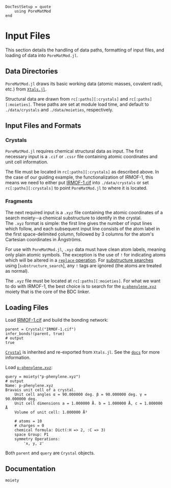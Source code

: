 ```@meta
DocTestSetup = quote
    using PoreMatMod
end
```

# Input Files

This section details the handling of data paths, formatting of input files, and loading of data into `PoreMatMod.jl`.

## Data Directories

`PoreMatMod.jl` draws its basic working data (atomic masses, covalent radii, etc.) from [`Xtals.jl`](https://github.com/SimonEnsemble/Xtals.jl/).

Structural data are drawn from `rc[:paths][:crystals]` and `rc[:paths][:moieties]`.
These paths are set at module load time, and default to `./data/crystals` and `./data/moieties`, respectively.

## Input Files and Formats

### Crystals

`PoreMatMod.jl` requires chemical structural data as input.  The first necessary input is a `.cif` or `.cssr` file containing atomic coordinates and unit cell information.

The file must be located in `rc[:paths][:crystals]` as described above. In the case of our guiding example, the functionalization of IRMOF-1, this means we need to either put [IRMOF-1.cif](../../../assets/inputs/IRMOF-1.cif) into `./data/crystals` or set `rc[:paths][:crystals]` to point `PoreMatMod.jl` to where it is located.

### Fragments

The next required input is a `.xyz` file containing the atomic coordinates of a search moiety--a chemical substructure to identify in the crystal.  
The `.xyz` format is simple: the first line gives the number of input lines which follow, and each subsequent input line consists of the atom label in the first space-delimited column, followed by 3 columns for the atom's Cartesian coordinates in Ångströms.

For use with `PoreMatMod.jl`, `.xyz` data must have clean atom labels, meaning only plain atomic symbols. 
The exception is the use of `!` for indicating atoms which will be altered in a [`replace` operation](../../replace). 
For [substructure searches](../../find) using [`substructure_search`], any `!` tags are ignored (the atoms are treated as normal).

The `.xyz` file must be located at `rc[:paths][:moieties]`.
For what we want to do with IRMOF-1, the best choice is to search for the [`p-phenylene.xyz`](../../../assets/inputs/p-phenylene.xyz) moiety that is the core of the BDC linker.

## Loading Files

Load [IRMOF-1.cif](../../../assets/inputs/IRMOF-1.cif) and build the bonding network:

```jldoctest; output=false
parent = Crystal("IRMOF-1.cif")
infer_bonds!(parent, true)
# output
true
```

[`Crystal`](https://simonensemble.github.io/Xtals.jl/dev/crystal/#Xtals.Crystal) is inherited and re-exported from `Xtals.jl`.
See the [`docs`](https://simonensemble.github.io/Xtals.jl/dev/crystal/#Xtals.Crystal) for more information.

Load [`p-phenylene.xyz`](../../../assets/inputs/p-phenylene.xyz):

```jldoctest; output=false
query = moiety("p-phenylene.xyz")
# output
Name: p-phenylene.xyz
Bravais unit cell of a crystal.
	Unit cell angles α = 90.000000 deg. β = 90.000000 deg. γ = 90.000000 deg.
	Unit cell dimensions a = 1.000000 Å. b = 1.000000 Å, c = 1.000000 Å
	Volume of unit cell: 1.000000 Å³

	# atoms = 10
	# charges = 0
	chemical formula: Dict(:H => 2, :C => 3)
	space Group: P1
	symmetry Operations:
		'x, y, z'
```

Both `parent` and `query` are `Crystal` objects.

## Documentation

```@docs
moiety
```
